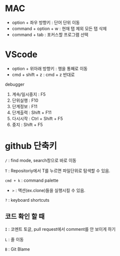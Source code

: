 # MAC
 - option + 좌우 방향키 : 단어 단위 이동
 - command + option + w : 현재 탭 제외 모든 탭 삭제
 - command + tab : 포커스할 프로그램 선택

# VScode
 - option + 위아래 방향키 : 행을 통째로 이동
 - cmd + shift + z : cmd + z 반대로

debugger
1. 계속/일시중지 : F5
2. 단위실행 : F10
3. 단계정보 : F11
4. 단계출력 : Shift + F11
5. 다시시작 : Ctrl + Shift + F5
6. 중지 : Shift + F5

# github 단축키
``` / ``` : find mode, search창으로 바로 이동

```T``` : Repositoriy에서 T를 누르면 파일단위로 탐색할 수 있음.

```cmd + k``` :  command palette
 - `>` : 액션(ex.clone)들을 실행시킬 수 있음.

`?` : keyboard shortcuts

## 코드 확인 할 때
 `I` : 코멘트 토글, pull request에서 comment를 안 보이게 하기

 `L` : 줄 이동

 `B` : Git Blame

